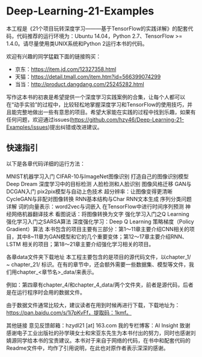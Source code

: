 # Deep-Learning-21-Examples
本工程是《21个项目玩转深度学习———基于TensorFlow的实践详解》的配套代码，代码推荐的运行环境为：Ubuntu 14.04，Python 2.7、TensorFlow >= 1.4.0。请尽量使用类UNIX系统和Python 2运行本书的代码。

欢迎有兴趣的同学猛戳下面的链接购买：

* 京东：https://item.jd.com/12327358.html
* 天猫：https://detail.tmall.com/item.htm?id=566399074299
* 当当：http://product.dangdang.com/25245282.html

写作这本书的初衷是希望提供一个深度学习实践案例的合集，让每个人都可以在“动手实验”的过程中，比较轻松地掌握深度学习和TensorFlow的使用技巧，并且能完整地做出一些有意思的项目。希望大家能在实践的过程中找到乐趣，如果有任何问题，欢迎通过issues(https://github.com/hzy46/Deep-Learning-21-Examples/issues)提出纠错或改进建议。

## 快速指引
以下是各章代码详细的运行方法：

MNIST机器学习入门
CIFAR-10与ImageNet图像识别
打造自己的图像识别模型
Deep Dream
深度学习中的目标检测
人脸检测和人脸识别
图像风格迁移
GAN与DCGAN入门
pix2pix模型与自动上色技术
超分辨率：让图像变得更清晰
CycleGAN与非配对图像转换
RNN基本结构与Char RNN文本生成
序列分类问题详解
词的向量表示：word2vec与词嵌入
在TensorFlow中进行时间序列预测
神经网络机器翻译技术
看图说话：将图像转换为文字
强化学习入门之Q Learning
强化学习入门之SARSA算法
深度强化学习：Deep Q Learning
策略梯度（Policy Gradient）算法
本书包含的项目主要有三部分：第1～11章主要介绍CNN相关的项目，其中8~11章为GAN模型和它的几个重要变体；第12～17章主要介绍RNN、LSTM 相关的项目；第18～21章主要介绍强化学习相关的项目。

各章data文件夹下载地址
本工程主要包含的是项目的源代码文件，以chapter_1/ ~ chapter_21/ 标识。在有的章节中，还会额外需要一些数据集、模型等文件，我们用chapter_<章节名>_data/来表示。

例如：第四章有chapter_4/和chapter_4_data/两个文件夹，前者是源代码，后者是在运行程序时会用的数据文件。

由于数据文件通常比较大，建议读者在用到时候再进行下载，下载地址为：https://pan.baidu.com/s/1i7pKvFf，提取码：1kmf。

其他链接
意见反馈邮箱：hzydl21 [at] 163.com
我的专栏博客：AI Insight
致谢
感谢电子工业出版社的孙学瑛女士和宋亚东先生为本书付出的努力，同时也感谢刘婧源同学给本书的宝贵建议。本书对于来自于网络的代码，在书中和配套代码的Readme文件中，均作了引用说明，在此也对原作者表示深深的感谢。
